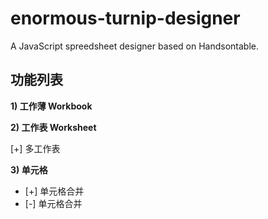 # enormous-turnip-designer

A JavaScript spreedsheet designer based on Handsontable.



## 功能列表

__1) 工作薄 Workbook__

__2) 工作表 Worksheet__

[+] 多工作表

__3) 单元格__

* [+] 单元格合并
* [-] 单元格合并